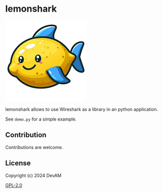 # lemonshark

![icon](./../../icon.png "lemonshark")

lemonshark allows to use Wireshark as a library in an python application.

See `demo.py` for a simple example.

## Contribution

Contributions are welcome.

## License

Copyright (c) 2024 DevAM

[GPL-2.0](https://www.gnu.org/licenses/old-licenses/gpl-2.0.txt)